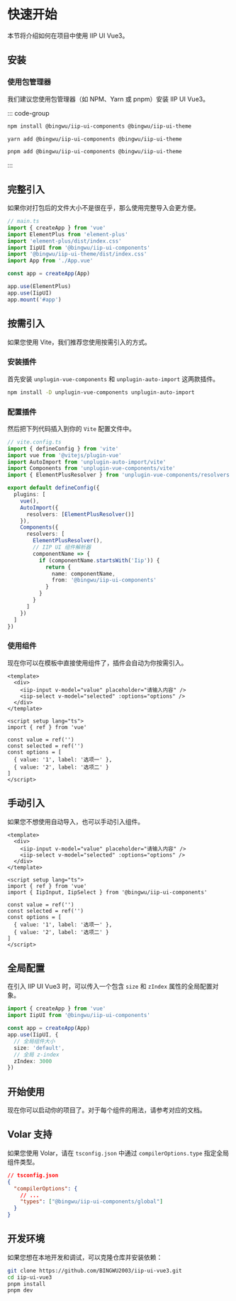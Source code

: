 # 快速开始

本节将介绍如何在项目中使用 IIP UI Vue3。

## 安装

### 使用包管理器

我们建议您使用包管理器（如 NPM、Yarn 或 pnpm）安装 IIP UI Vue3。

::: code-group

```bash [npm]
npm install @bingwu/iip-ui-components @bingwu/iip-ui-theme
```

```bash [yarn]
yarn add @bingwu/iip-ui-components @bingwu/iip-ui-theme
```

```bash [pnpm]
pnpm add @bingwu/iip-ui-components @bingwu/iip-ui-theme
```

:::

## 完整引入

如果你对打包后的文件大小不是很在乎，那么使用完整导入会更方便。

```typescript
// main.ts
import { createApp } from 'vue'
import ElementPlus from 'element-plus'
import 'element-plus/dist/index.css'
import IipUI from '@bingwu/iip-ui-components'
import '@bingwu/iip-ui-theme/dist/index.css'
import App from './App.vue'

const app = createApp(App)

app.use(ElementPlus)
app.use(IipUI)
app.mount('#app')
```

## 按需引入

如果您使用 Vite，我们推荐您使用按需引入的方式。

### 安装插件

首先安装 `unplugin-vue-components` 和 `unplugin-auto-import` 这两款插件。

```bash
npm install -D unplugin-vue-components unplugin-auto-import
```

### 配置插件

然后把下列代码插入到你的 `Vite` 配置文件中。

```typescript
// vite.config.ts
import { defineConfig } from 'vite'
import vue from '@vitejs/plugin-vue'
import AutoImport from 'unplugin-auto-import/vite'
import Components from 'unplugin-vue-components/vite'
import { ElementPlusResolver } from 'unplugin-vue-components/resolvers'

export default defineConfig({
  plugins: [
    vue(),
    AutoImport({
      resolvers: [ElementPlusResolver()]
    }),
    Components({
      resolvers: [
        ElementPlusResolver(),
        // IIP UI 组件解析器
        componentName => {
          if (componentName.startsWith('Iip')) {
            return {
              name: componentName,
              from: '@bingwu/iip-ui-components'
            }
          }
        }
      ]
    })
  ]
})
```

### 使用组件

现在你可以在模板中直接使用组件了，插件会自动为你按需引入。

```vue
<template>
  <div>
    <iip-input v-model="value" placeholder="请输入内容" />
    <iip-select v-model="selected" :options="options" />
  </div>
</template>

<script setup lang="ts">
import { ref } from 'vue'

const value = ref('')
const selected = ref('')
const options = [
  { value: '1', label: '选项一' },
  { value: '2', label: '选项二' }
]
</script>
```

## 手动引入

如果您不想使用自动导入，也可以手动引入组件。

```vue
<template>
  <div>
    <iip-input v-model="value" placeholder="请输入内容" />
    <iip-select v-model="selected" :options="options" />
  </div>
</template>

<script setup lang="ts">
import { ref } from 'vue'
import { IipInput, IipSelect } from '@bingwu/iip-ui-components'

const value = ref('')
const selected = ref('')
const options = [
  { value: '1', label: '选项一' },
  { value: '2', label: '选项二' }
]
</script>
```

## 全局配置

在引入 IIP UI Vue3 时，可以传入一个包含 `size` 和 `zIndex` 属性的全局配置对象。

```typescript
import { createApp } from 'vue'
import IipUI from '@bingwu/iip-ui-components'

const app = createApp(App)
app.use(IipUI, {
  // 全局组件大小
  size: 'default',
  // 全局 z-index
  zIndex: 3000
})
```

## 开始使用

现在你可以启动你的项目了。对于每个组件的用法，请参考对应的文档。

## Volar 支持

如果您使用 Volar，请在 `tsconfig.json` 中通过 `compilerOptions.type` 指定全局组件类型。

```json
// tsconfig.json
{
  "compilerOptions": {
    // ...
    "types": ["@bingwu/iip-ui-components/global"]
  }
}
```

## 开发环境

如果您想在本地开发和调试，可以克隆仓库并安装依赖：

```bash
git clone https://github.com/BINGWU2003/iip-ui-vue3.git
cd iip-ui-vue3
pnpm install
pnpm dev
```
